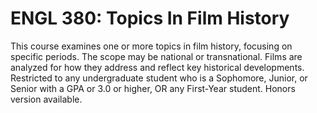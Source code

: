 # ENGL 380: Topics In Film History

This course examines one or more topics in film history, focusing on specific periods. The scope may be national or transnational. Films are analyzed for how they address and reflect key historical developments. Restricted to any undergraduate student who is a Sophomore, Junior, or Senior with a GPA or 3.0 or higher, OR any First-Year student. Honors version available.